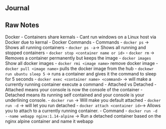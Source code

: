 ## Journal


## Raw Notes
Docker
	- Containers share kernals
	- Cant run windows on a Linux host via Docker due to kernal
	- Docker Commands
		- Commands
			- ```docker ps``` -> Shows all running containers
			- ```docker ps -a```-> Shows all running and stopped containers
			- ```docker stop <container name or id>```
			- ```docker rm``` -> Removes a container permanently but keeps the image
			- ```docker images``` Show all docker images
			- ```docker rmi <image name>``` remove docker image
			- ```docker pull <image name>``` pulls the docker image from the hub
			- ```dockewr run ubuntu sleep 5``` -> runs a container and gives it the command to sleep for 5 seconds
			- ```docker exec <container name> <command>``` -> will make a currently running container execute a command
		- Attached vs Detached
			- Attached means your console is now the console of the container
			- Detached means its running self contained and your console is your underlining console.
			- ```docker run``` -> Will make you default attached
			- ```docker run -d``` -> will let you run detached
			- ```docker attach <container id>```-> Allows you to attach to a currently running container.
		- Command
			- ```docker run -d --name webapp nginx:1.14-alpine``` -> Run a detached container based on the nginx alpine container and name it webapp
